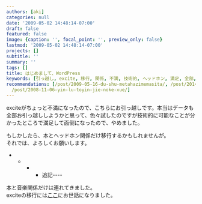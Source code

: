```yaml
---
authors: [aki]
categories: null
date: '2009-05-02 14:48:14-07:00'
draft: false
featured: false
image: {caption: '', focal_point: '', preview_only: false}
lastmod: '2009-05-02 14:48:14-07:00'
projects: []
subtitle: ''
summary: ''
tags: []
title: はじめまして、WordPress
keywords: [引っ越し, excite, 移行, 関係, 不満, 技術的, ヘッドホン, 満足, 全部, 音楽]
recommendations: [/post/2009-05-16-du-shu-metahazimemasita/, /post/2014-12-01-wordpress-dot-comkarahatenaburogunioyin-tuyue-sisimasita/,
  /post/2008-11-06-yin-lu-toyin-jie-noke-xue/]
---
```


exciteがちょっと不満になったので、こちらにお引っ越しです。本当はデータも全部お引っ越ししようかと思って、色々試したのですが技術的に可能なことが分かったところで満足して面倒になったので、やめました。

もしかしたら、本とヘッドホン関係だけ移行するかもしれませんが。  
それでは、よろしくお願いします。

- 
  - 
    - 
      - 追記----

本と音楽関係だけは連れてきました。  
exciteの移行には[ここ](http://blog.potto.client.jp/archives/2007/07/entry_16.html)にお世話になりました。